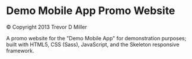 Demo Mobile App Promo Website
=============================

&copy; Copyright 2013 Trevor D Miller

A promo website for the "Demo Mobile App" for demonstration purposes; built with HTML5, CSS (Sass), JavaScript, and the Skeleton responsive framework.